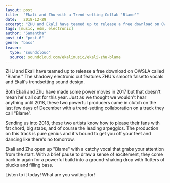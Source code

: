 ```yaml
---
layout: post
title:  "Ekali and Zhu with a Trend-setting Collab 'Blame'"
date:   2018-12-29
excerpt: "ZHU and Ekali have teamed up to release a free download on OWSLA called 'Blame.'"
tags: [music, edm, electronic]
author: "Samantha"
post_id: "post-6"
genre: "bass"
teaser:
  type: "soundcloud"
  source: soundcloud.com/ekalimusic/ekali-zhu-blame
---
```


ZHU and Ekali have teamed up to release a free download on OWSLA called "Blame." The shadowy electronic cut features ZHU's smooth falsetto vocals and Ekali's trendsetting sound design.

Both Ekali and Zhu have made some power moves in 2017 but that doesn't mean he's all out for this year. Just as we thought we wouldn't hear anything until 2018, these two powerful producers came in clutch on the last few days of December with a trend-setting collaboration on a track they call "Blame".

Sending us into 2018, these two artists know how to please their fans with fat chord, big stabs, and of course the leading arpeggios. The production on this track is pure genius and it's bound to get you off your feet and dancing like there's no tomorrow.

Ekali and Zhu open up "Blame" with a catchy vocal that grabs your attention from the start. With a brief pause to draw a sense of excitement, they come back in again for a powerful build into a ground-shaking drop with flutters of plucks and filling bass.

Listen to it today! What are you waiting for!
